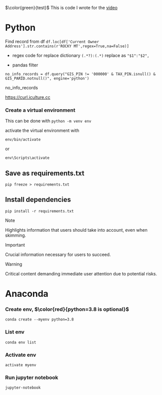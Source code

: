 $\color{green}{test}$
This is code I wrote for the [video](https://www.youtube.com/watch?v=Z2EUDerNkOY&t)
# Python
Find record from df
```df.loc[df['Current Owner Address'].str.contains(r'ROCKY MT',regex=True,na=False)]```

* regex code for replace dictionary 
```(.*?):(.*)```
replace as 
```"$1":"$2",```


* pandas filter
```
no_info_records = df.query("GIS_PIN != '000000' & TAX_PIN.isnull() & GIS_PARID.notnull()", engine='python')
```
no_info_records


https://curl.iculture.cc

### Create a virtual environment
This can be done with 
``` python -m venv env ```

activate the virtual environment with 

``` 
env/bin/activate
```

or 

```
env\Scripts\activate
```


## Save as requirements.txt
```
pip freeze > requirements.txt
```
## Install dependencies
```
pip install -r requirements.txt
```
> [!NOTE]  
> Highlights information that users should take into account, even when skimming.

> [!IMPORTANT]  
> Crucial information necessary for users to succeed.

> [!WARNING]  
> Critical content demanding immediate user attention due to potential risks.
> 
# Anaconda
### Create env, $\color{red}{python=3.8 is optional}$
```
conda create --myenv python=3.8
```
### List env
```
conda env list
```
### Activate env
```
activate myenv
```
### Run jupyter notebook
```
jupyter-notebook
```

